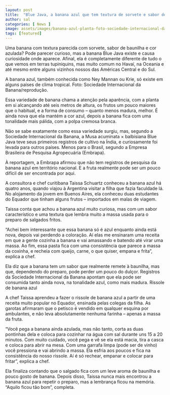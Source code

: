 ```yaml
---
layout: post
title:  "Blue Java, a banana azul que tem textura de sorvete e sabor de baunilha"
author: sal
categories: [ News ]
image: assets/images/banana-azul-planta-foto-sociedade-internacional-da-banana-reproducao.jpg
tags: [featured]
---
```

Uma banana com textura parecida com sorvete, sabor de baunilha e cor azulada? Pode parecer curioso, mas a banana Blue Java existe e causa curiosidade onde aparece. Afinal, ela é completamente diferente de tudo o que vemos em terras tupiniquins, mas muito comum no Havaí, na Oceania e até mesmo entre alguns vizinhos nossos das Américas Central e do Sul.

A banana azul, também conhecida como Ney Mannan ou Krie, só existe em alguns países de clima tropical. Foto: Sociedade Internacional da Banana/reprodução.

Essa variedade de banana chama a atenção pela aparência, com a planta em si alcançando até seis metros de altura, os frutos um pouco maiores que o habitual, e a forma de consumo – quanto menos madura, melhor. É ainda nova que ela mantém a cor azul, depois a banana fica com uma tonalidade mais pálida, com a polpa cremosa branca.

Não se sabe exatamente como essa variedade surgiu, mas, segundo a Sociedade Internacional da Banana, a Musa acuminata × balbisiana Blue Java teve seus primeiros registros de cultivo na Índia, e curiosamente foi levada para outros países. Menos para o Brasil, segundo a Empresa Brasileira de Pesquisa Agropecuária (Embrapa).

À reportagem, a Embrapa afirmou que não tem registros de pesquisa da banana azul em território nacional. E a fruta realmente pode ser um pouco difícil de ser encontrada por aqui.

A consultora e chef curitibana Taissa Schuartz conheceu a banana azul há quatro anos, quando viajou à Argentina visitar a filha que fazia faculdade lá. No alojamento da jovem em Buenos Aires, ela conheceu duas estudantes do Equador que tinham alguns frutos – importados em malas de viagem.

Taissa conta que achou a banana azul muito curiosa, mas com um sabor característico e uma textura que lembra muito a massa usada para o preparo de salgados fritos.

“Achei bem interessante que essa banana só é azul enquanto ainda está nova, depois vai perdendo a coloração. Aí elas me ensinaram uma receita em que a gente cozinha a banana e vai amassando e batendo até virar uma massa. Ao fim, essa pasta fica com uma consistência que parece a massa da coxinha, e recheia com queijo, carne, o que quiser, empana e frita”, explica a chef.

Ela diz que a banana tem um sabor que realmente remete à baunilha, mas que, dependendo do preparo, pode perder um pouco do dulçor. Registros da Sociedade Internacional da Banana apontam que ela pode ser consumida tanto ainda nova, na tonalidade azul, como mais madura.
Rissole de banana azul

A chef Taissa aprendeu a fazer o rissole de banana azul a partir de uma receita muito popular no Equador, ensinada pelas colegas da filha. As garotas afirmaram que o petisco é vendido em qualquer esquina por ambulantes, e não leva absolutamente nenhuma farinha – apenas a massa da fruta.

“Você pega a banana ainda azulada, mas não tanto, corta as duas pontinhas dela e coloca para cozinhar na água com sal durante uns 15 a 20 minutos. Com muito cuidado, você pega e vê se ela está macia, tira a casca e coloca para abrir na mesa. Com uma garrafa limpa (pode ser de vinho) você pressiona e vai abrindo a massa. Ela esfria aos poucos e fica na consistência do nosso rissole. Aí é só rechear, empanar e colocar para fritar”, explica a chef.

Ela finaliza contando que o salgado fica com um leve aroma de baunilha e pouco gosto de banana. Depois disso, Taissa nunca mais encontrou a banana azul para repetir o preparo, mas a lembrança ficou na memória. “Aquilo ficou tão bom”, completa.

